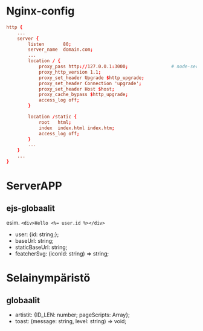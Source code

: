 # Nginx-config

```conf
http {
    ...
    server {
        listen       80;
        server_name  domain.com;
        ...
        location / {
            proxy_pass http://127.0.0.1:3000;                # node-serverin url
            proxy_http_version 1.1;
            proxy_set_header Upgrade $http_upgrade;
            proxy_set_header Connection 'upgrade';
            proxy_set_header Host $host;
            proxy_cache_bypass $http_upgrade;
            access_log off;
        }

        location /static {
            root   html;
            index  index.html index.htm;
            access_log off;
        }
        ...
    }
    ...
}
```

# ServerAPP

## ejs-globaalit

esim. `<div>Hello <%= user.id %></div>`

- user: {id: string;};
- baseUrl: string;
- staticBaseUrl: string;
- featcherSvg: (iconId: string) => string;

# Selainympäristö

## globaalit

- artistit: {ID_LEN: number; pageScripts: Array<Function>};
- toast: (message: string, level: string) => void;